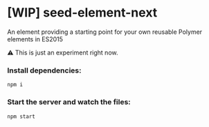 # [WIP] seed-element-next

An element providing a starting point for your own reusable Polymer elements in ES2015


:warning: This is just an experiment right now.

### Install dependencies:

```npm i```

### Start the server and watch the files:

```npm start```

